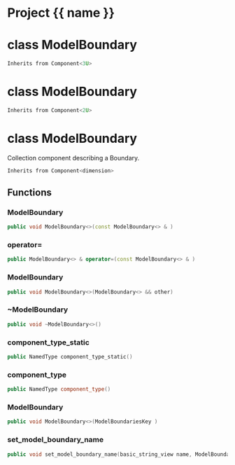 <script setup>
import {useRoute} from 'vitepress'
const {path} = useRoute()
const tokens = path.split('/')
const words = tokens[2].split('-');
for (let i = 0; i < words.length; i++) {
    words[i] = words[i].charAt(0).toUpperCase() + words[i].slice(1);
    words[i] = words[i].replace('geode', 'Geode')
}
const name = words.join('-');
</script>
# Project {{ name }}

# class ModelBoundary


```cpp
Inherits from Component<3U>
```



# class ModelBoundary


```cpp
Inherits from Component<2U>
```



# class ModelBoundary


 Collection component describing a Boundary.



```cpp
Inherits from Component<dimension>
```



## Functions

### ModelBoundary

```cpp
public void ModelBoundary<>(const ModelBoundary<> & )
```


### operator=

```cpp
public ModelBoundary<> & operator=(const ModelBoundary<> & )
```


### ModelBoundary

```cpp
public void ModelBoundary<>(ModelBoundary<> && other)
```


### ~ModelBoundary

```cpp
public void ~ModelBoundary<>()
```


### component_type_static

```cpp
public NamedType component_type_static()
```


### component_type

```cpp
public NamedType component_type()
```


### ModelBoundary

```cpp
public void ModelBoundary<>(ModelBoundariesKey )
```


### set_model_boundary_name

```cpp
public void set_model_boundary_name(basic_string_view name, ModelBoundariesBuilderKey )
```




